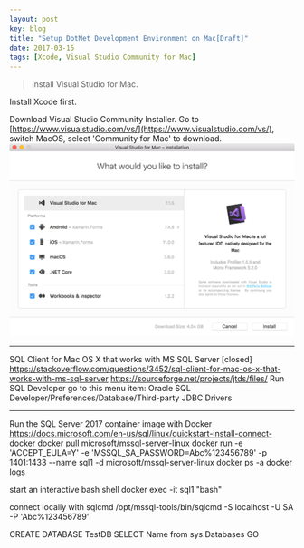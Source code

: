 ```yaml
---
layout: post
key: blog
title: "Setup DotNet Development Environment on Mac[Draft]"
date: 2017-03-15
tags: [Xcode, Visual Studio Community for Mac]
---
```


> Install Visual Studio for Mac.

Install Xcode first.

Download Visual Studio Community Installer. Go to [https://www.visualstudio.com/vs/](https://www.visualstudio.com/vs/), switch MacOS, select 'Community for Mac' to download.
![MIME Type](/public/pics/2017-03-15/install_vs.png)  

----------------------------------------------------------------------------------------------------------------
SQL Client for Mac OS X that works with MS SQL Server [closed]
https://stackoverflow.com/questions/3452/sql-client-for-mac-os-x-that-works-with-ms-sql-server
https://sourceforge.net/projects/jtds/files/
Run SQL Developer
go to this menu item: Oracle SQL Developer/Preferences/Database/Third-party JDBC Drivers

----------------------------------------------------------------------------------------------------------------
Run the SQL Server 2017 container image with Docker
https://docs.microsoft.com/en-us/sql/linux/quickstart-install-connect-docker
docker pull microsoft/mssql-server-linux
docker run -e 'ACCEPT_EULA=Y' -e 'MSSQL_SA_PASSWORD=Abc%123456789' -p 1401:1433 --name sql1 -d microsoft/mssql-server-linux
docker ps -a
docker logs <containerid>

start an interactive bash shell
docker exec -it sql1 "bash"

connect locally with sqlcmd
/opt/mssql-tools/bin/sqlcmd -S localhost -U SA -P 'Abc%123456789'

CREATE DATABASE TestDB
SELECT Name from sys.Databases
GO
